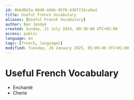 ```yaml
---
id: 8b6d0d3a-9048-44bb-95f0-438f715ca5ed
title: Useful French Vocabulary
aliases: [Useful French Vocabulary]
author: Ben Jendyk
created: Sunday, 21 July 2024, 09:30:00 UTC+02:00
access: public
language: en
tags: [french, languages]
modified: Tuesday, 28 January 2025, 05:09:49 UTC+01:00
---
```


# Useful French Vocabulary

- Enchanté
- Cherie
